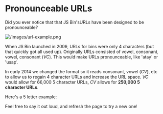 # Pronounceable URLs

Did you ever notice that that JS Bin'sURLs have been designed to be pronounceable?

![/images/url-example.png](/images/url-example.png)

When JS Bin launched in 2009, URLs for bins were only 4 characters (but that
quickly got all used up). Originally URLs consisted of vowel, consonant, vowel,
consonant (*VC*). This would make URLs pronounceable, like 'atay' or 'usap'.

In early 2014 we changed the format so it reads consonant, vowel (*CV*), etc to allow
us to regain 4 character URLs and increase the URL space. *VC* would allow for
66,000 5 character URLs, *CV* allows for **250,000 5 character URLs**.

Here's a 5 letter example:

<script>
function shortcode(length) {
  var vowels = 'aeiou',
      consonants = 'bcdfghjklmnpqrstvwxyz',
      word = '', index = 0, set;

  for (; index < length; index += 1) {
    set = (index % 2 === 0) ? consonants : vowels;
    word += set[Math.floor(Math.random() * set.length)];
  }

  return word;
}

// wrap the numbers in a class to
document.write('<p class="sample"><small>jsbin.com/</small>' + shortcode(5) + '</p>');
</script>

Feel free to say it out loud, and refresh the page to try a new one!
